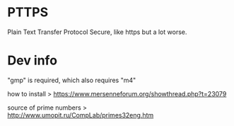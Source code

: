 # PTTPS
Plain Text Transfer Protocol Secure, like https but a lot worse.

# Dev info
"gmp" is required, which also requires "m4"

how to install > https://www.mersenneforum.org/showthread.php?t=23079

source of prime numbers > http://www.umopit.ru/CompLab/primes32eng.htm